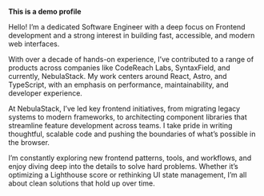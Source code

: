 **This is a demo profile**

Hello! I’m a dedicated Software Engineer with a deep focus on Frontend development and a strong interest in building fast, accessible, and modern web interfaces.

With over a decade of hands-on experience, I’ve contributed to a range of products across companies like CodeReach Labs, SyntaxField, and currently, NebulaStack. My work centers around React, Astro, and TypeScript, with an emphasis on performance, maintainability, and developer experience.

At NebulaStack, I’ve led key frontend initiatives, from migrating legacy systems to modern frameworks, to architecting component libraries that streamline feature development across teams. I take pride in writing thoughtful, scalable code and pushing the boundaries of what’s possible in the browser.

I’m constantly exploring new frontend patterns, tools, and workflows, and enjoy diving deep into the details to solve hard problems. Whether it’s optimizing a Lighthouse score or rethinking UI state management, I’m all about clean solutions that hold up over time.
